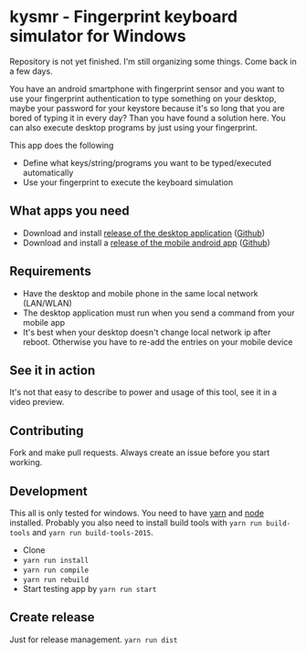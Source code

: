 # kysmr - Fingerprint keyboard simulator for Windows

Repository is not yet finished. I'm still organizing some things. Come back in a few days.

You have an android smartphone with fingerprint sensor and you want to use your fingerprint authentication to type something on your desktop, maybe your password for your keystore because it's so long that you are bored of typing it in every day? Than you have found a solution here. You can also execute desktop programs by just using your fingerprint.

This app does the following
* Define what keys/string/programs you want to be typed/executed automatically
* Use your fingerprint to execute the keyboard simulation

## What apps you need
* Download and install [release of the desktop application](https://github.com/brainfoolong/kysmr-desktop/releases) ([Github](https://github.com/brainfoolong/kysmr-desktop))
* Download and install a [release of the mobile android app](https://play.google.com/store/apps/details?id=kysmrmobile.nullix.at) ([Github](https://github.com/brainfoolong/kysmr-mobile))

## Requirements
* Have the desktop and mobile phone in the same local network (LAN/WLAN)
* The desktop application must run when you send a command from your mobile app
* It's best when your desktop doesn't change local network ip after reboot. Otherwise you have to re-add the entries on your mobile device

## See it in action
It's not that easy to describe to power and usage of this tool, see it in a video preview.

## Contributing
Fork and make pull requests. Always create an issue before you start working.

## Development
This all is only tested for windows. You need to have [yarn](https://yarnpkg.com) and [node](https://nodejs.org/en/download/) installed. Probably you also need to install build tools with `yarn run build-tools` and `yarn run build-tools-2015`. 
* Clone
* `yarn run install`
* `yarn run compile`
* `yarn run rebuild`
* Start testing app by `yarn run start`

## Create release
Just for release management. `yarn run dist`